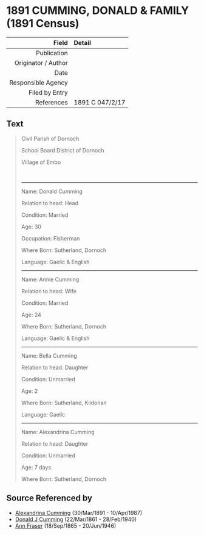 ﻿---
layout: page
permalink: /sources/s18346226
---

# 1891 CUMMING, DONALD & FAMILY (1891 Census)

Field | Detail
---:|:---
Publication | 
Originator / Author | 
Date | 
Responsible Agency | 
Filed by Entry | 
References | 1891 C 047/2/17

## Text

> Civil Parish of Dornoch
>
> School Board District of Dornoch
>
> Village of Embo
>
> <br/>
>
> ---
>
> Name: Donald Cumming
>
> Relation to head: Head
>
> Condition: Married
>
> Age: 30
>
> Occupation: Fisherman
>
> Where Born: Sutherland, Dornoch
>
> Language: Gaelic & English
>
> ---
>
> Name: Annie Cumming
>
> Relation to head: Wife
>
> Condition: Married
>
> Age: 24
>
> Where Born: Sutherland, Dornoch
>
> Language: Gaelic & English
>
> ---
>
> Name: Bella Cumming
>
> Relation to head: Daughter
>
> Condition: Unmarried
>
> Age: 2
>
> Where Born: Sutherland, Kildonan
>
> Language: Gaelic
>
> ---
>
> Name: Alexandrina Cumming
>
> Relation to head: Daughter
>
> Condition: Unmarried
>
> Age: 7 days
>
> Where Born: Sutherland, Dornoch
>

## Source Referenced by

* [Alexandrina Cumming](../people/@57186713@-alexandrina-cumming-b1891-3-30-d1987-4-10.md) (30/Mar/1891 - 10/Apr/1987)
* [Donald J Cumming](../people/@20465544@-donald-j-cumming-b1861-3-22-d1940-2-28.md) (22/Mar/1861 - 28/Feb/1940)
* [Ann Fraser](../people/@70425788@-ann-fraser-b1865-9-18-d1946-6-20.md) (18/Sep/1865 - 20/Jun/1946)
